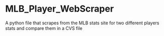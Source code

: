 # MLB_Player_WebScraper
A python file that scrapes from the MLB stats site for two different players stats and compare them in a CVS file
